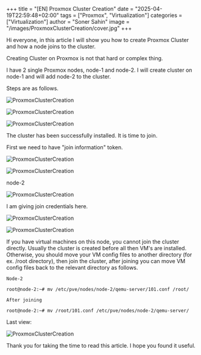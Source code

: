 +++
title = "[EN] Proxmox Cluster Creation"
date = "2025-04-19T22:59:48+02:00"
tags = ["Proxmox", "Virtualization"]
categories = ["Virtualization"]
author = "Soner Sahin"
image = "/images/ProxmoxClusterCreation/cover.jpg"
+++

Hi everyone, in this article I will show you how to create Proxmox Cluster and how a node joins to the cluster.

Creating Cluster on Proxmox is not that hard or complex thing. 

I have 2 single Proxmox nodes, node-1 and node-2. I will create cluster on node-1 and will add node-2 to the cluster. 

Steps are as follows.

![ProxmoxClusterCreation](/images/ProxmoxClusterCreation/1.jpg)

![ProxmoxClusterCreation](/images/ProxmoxClusterCreation/2.jpg)

![ProxmoxClusterCreation](/images/ProxmoxClusterCreation/3.png)

The cluster has been successfully installed. It is time to join. 

First we need to have "join information" token.

![ProxmoxClusterCreation](/images/ProxmoxClusterCreation/4.jpg)

![ProxmoxClusterCreation](/images/ProxmoxClusterCreation/5.png)

node-2

![ProxmoxClusterCreation](/images/ProxmoxClusterCreation/6.jpg)

I am giving join credentials here.

![ProxmoxClusterCreation](/images/ProxmoxClusterCreation/7.png)

![ProxmoxClusterCreation](/images/ProxmoxClusterCreation/8.png)

If you have virtual machines on this node, you cannot join the cluster directly. Usually the cluster is created before all then VM's are installed. Otherwise, you should move your VM config files to another directory (for ex. /root directory), then join the cluster, after joining you can move VM config files back to the relevant directory as follows.

```
Node-2

root@node-2:~# mv /etc/pve/nodes/node-2/qemu-server/101.conf /root/

After joining

root@node-2:~# mv /root/101.conf /etc/pve/nodes/node-2/qemu-server/
```

Last view:

![ProxmoxClusterCreation](/images/ProxmoxClusterCreation/9.png)

Thank you for taking the time to read this article. I hope you found it useful.

